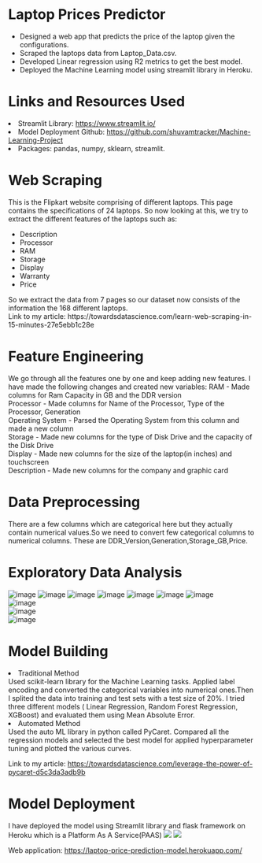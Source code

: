 # Laptop Prices Predictor
<ul>
  <li>Designed a web app that predicts the price of the laptop given the configurations. </li>
  <li>Scraped the laptops data from Laptop_Data.csv.</li>
  <li>Developed Linear regression using R2 metrics to get the best model.</li>
  <li>Deployed the Machine Learning model using streamlit library in Heroku.</li>
</ul>

# Links and Resources Used
<li>Streamlit Library: <a href="https://www.streamlit.io/">https://www.streamlit.io/</a>
<li>Model Deployment Github: <a href="https://github.com/shuvamtracker/Machine-Learning-Project">https://github.com/shuvamtracker/Machine-Learning-Project</a></li>
<li>Packages: pandas, numpy, sklearn, streamlit.</li>

# Web Scraping

This is the Flipkart website comprising of different laptops. This page contains the specifications of 24 laptops. So now looking at this, we try to extract the different features of the laptops such as:
<ul>
  <li> Description</li>
  <li>Processor</li>
  <li>RAM</li>
  <li>Storage</li>
  <li>Display</li>
  <li>Warranty</li>
  <li>Price</li>
</ul>
So we extract the data from 7 pages so our dataset now consists of the information the 168 different laptops. <br>
Link to my article: https://towardsdatascience.com/learn-web-scraping-in-15-minutes-27e5ebb1c28e

# Feature Engineering
We go through all the features one by one and keep adding new features. I have made the following changes and created new variables:
RAM - Made columns for Ram Capacity in GB and the DDR version <br>
Processor - Made columns for Name of the Processor, Type of the Processor, Generation <br>
Operating System - Parsed the Operating System from this column and made a new column <br>
Storage - Made new columns for the type of Disk Drive and the capacity of the Disk Drive <br>
Display - Made new columns for the size of the laptop(in inches) and touchscreen <br>
Description - Made new columns for the company and graphic card <br>

# Data Preprocessing
There are a few columns which are categorical here but they actually contain numerical values.So we need to convert few categorical columns to numerical columns. These are DDR_Version,Generation,Storage_GB,Price.

# Exploratory Data Analysis

![image](https://user-images.githubusercontent.com/88879492/142353425-3d656756-78b3-4f57-87aa-0e90ccbc5c8f.png)
![image](https://user-images.githubusercontent.com/88879492/142353566-fa435aa8-1040-4eff-8bf4-b8581c920c17.png)
![image](https://user-images.githubusercontent.com/88879492/142353633-b2daa11f-6a44-42fa-aca0-4c85aa39623c.png)
![image](https://user-images.githubusercontent.com/88879492/142353700-ea5aacd4-92fc-48b9-9f0f-cfd64ef72eae.png)
![image](https://user-images.githubusercontent.com/88879492/142353769-d05d2a7e-4c8d-4fd6-b106-044c4a81bd06.png)
![image](https://user-images.githubusercontent.com/88879492/142353832-2f501d17-a4b4-4efd-a660-9b6257fc83b7.png)
![image](https://user-images.githubusercontent.com/88879492/142353873-17065cf4-35d7-4b53-99a4-db6a38f96951.png)</br>
![image](https://user-images.githubusercontent.com/88879492/142353893-7363458e-0779-479a-8173-1039e15bbd67.png)</br>
![image](https://user-images.githubusercontent.com/88879492/142354316-ed2f2305-5046-4030-a694-aaef1da54ecf.png)</br>
![image](https://user-images.githubusercontent.com/88879492/142354346-30b12478-39bb-4f16-8a03-955d5c3d1dcb.png)




# Model Building
<li>Traditional Method</li>
Used scikit-learn library for the Machine Learning tasks. Applied label encoding and converted the categorical variables into numerical ones.Then I splited the data into training and test sets with a test size of 20%. I tried three different models ( Linear Regression, Random Forest Regression, XGBoost) and evaluated them using Mean Absolute Error. 

<li>Automated Method</li>
Used the auto ML library in python called PyCaret. Compared all the regression models and selected the best model for applied hyperparameter tuning and plotted the various curves.

Link to my article: <a href="https://towardsdatascience.com/leverage-the-power-of-pycaret-d5c3da3adb9b">https://towardsdatascience.com/leverage-the-power-of-pycaret-d5c3da3adb9b</a>

# Model Deployment
I have deployed the model using Streamlit library and flask framework on Heroku which is a Platform As A Service(PAAS)
![](images/heroku_app.png)
![](images/heroku_app2.png)

Web application: <a href="https://laptop-price-prediction-model.herokuapp.com/">https://laptop-price-prediction-model.herokuapp.com/</a>
